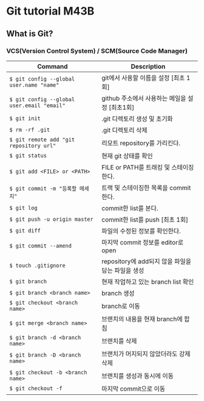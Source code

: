 # Git tutorial M43B

## What is Git?

### VCS(Version Control System) / SCM(Source Code Manager)

| Command                                    | Description                                       |
| ------------------------------------------ | ------------------------------------------------- |
| `$ git config --global user.name "name"`   | git에서 사용할 이름을 설정 [최초 1회]             |
| `$ git config --global user.email "email"` | github 주소에서 사용하는 메일을 설정 [최초1회]    |
| `$ git init`                               | .git 디렉토리 생성 및 초기화                      |
| `$ rm -rf .git`                            | .git 디렉토리 삭제                                |
| `$ git remote add "git repository url"`    | 리모트 repository를 가리킨다.                     |
| `$ git status`                             | 현재 git 상태를 확인                              |
| `$ git add <FILE> or <PATH>`               | FILE or PATH를 트래킹 및 스테이징한다.            |
| `$ git commit -m "등록할 메세지"`          | 트랙 및 스테이징한 목록을 commit한다.             |
| `$ git log`                                | commit한 list를 본다.                             |
| `$ git push -u origin master`              | commit한 list를 push [최초 1회]                   |
| `$ git diff`                               | 파일의 수정된 정보를 확인한다.                    |
| `$ git commit --amend`                     | 마지막 commit 정보를 editor로 open                |
| `$ touch .gitignore`                       | repository에 add되지 않을 파일을 담는 파일을 생성 |
| `$ git branch`                             | 현재 작업하고 있는 branch list 확인               |
| `$ git branch <branch name>`               | branch 생성                                       |
| `$ git checkout <branch name>`             | branch로 이동                                     |
| `$ git merge <branch name>`                | 브랜치의 내용을 현재 branch에 합침                |
| `$ git branch -d <branch name>`            | 브랜치를 삭제                                     |
| `$ git branch -D <branch name>`            | 브랜치가 머지되지 않았더라도 강제삭제             |
| `$ git checkout -b <branch name>`          | 브랜치를 생성과 동시에 이동                       |
| `$ git checkout -f`                        | 마지막 commit으로 이동                            |

